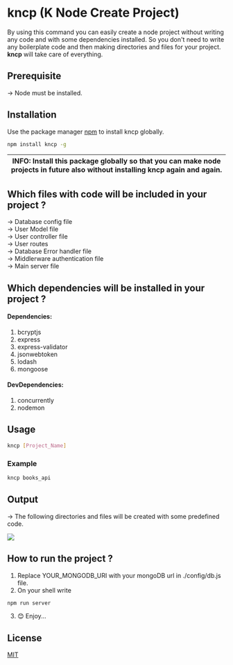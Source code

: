 # kncp (K Node Create Project)

By using this command you can easily create a node project without writing any code and with some dependencies installed.
So you don't need to write any boilerplate code and then making directories and files for your project.
<b> kncp</b> will take care of everything.

## Prerequisite

-> Node must be installed.

## Installation

Use the package manager [npm](https://www.npmjs.com/) to install kncp globally.

```bash
npm install kncp -g
```

| INFO: Install this package globally so that you can make node projects in future also without installing kncp again and again. |
| ------------------------------------------------------------------------------------------------------------------------------ |

## Which files with code will be included in your project ?

-> Database config file<br>
-> User Model file<br>
-> User controller file<br>
-> User routes <br>
-> Database Error handler file<br>
-> Middlerware authentication file<br>
-> Main server file<br>

## Which dependencies will be installed in your project ?

#### Dependencies:

1. bcryptjs<br>
2. express<br>
3. express-validator<br>
4. jsonwebtoken <br>
5. lodash<br>
6. mongoose<br>

#### DevDependencies:

1. concurrently<br>
2. nodemon<br>

## Usage

```bash
kncp [Project_Name]
```

### Example

```bash
kncp books_api
```

## Output

-> The following directories and files will be created with some predefined code.

<img src="https://user-images.githubusercontent.com/64951569/116698483-11b96d80-a9e2-11eb-9954-a58774285be5.png"></img>

## How to run the project ?

1. Replace YOUR_MONGODB_URI with your mongoDB url in ./config/db.js file.
2. On your shell write

```bash
npm run server
```

3. 😊 Enjoy...

## License

[MIT](https://github.com/Akshit-Zatakia/react-allpages/blob/main/LICENCE)
